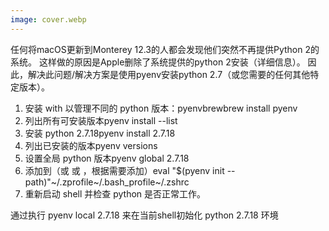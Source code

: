 ```yaml
---
image: cover.webp
---
```


任何将macOS更新到Monterey 12.3的人都会发现他们突然不再提供Python 2的系统。
这样做的原因是Apple删除了系统提供的python 2安装（详细信息）。
因此，解决此问题/解决方案是使用pyenv安装python 2.7（或您需要的任何其他特定版本）。
1. 安装 with 以管理不同的 python 版本：pyenvbrewbrew install pyenv
2. 列出所有可安装版本pyenv install --list
3. 安装 python 2.7.18pyenv install 2.7.18
4. 列出已安装的版本pyenv versions
5. 设置全局 python 版本pyenv global 2.7.18
6. 添加到（或 或 ，根据需要添加）eval "$(pyenv init --path)"~/.zprofile~/.bash_profile~/.zshrc
7. 重新启动 shell 并检查 python 是否正常工作。


通过执行 pyenv local 2.7.18 来在当前shell初始化 python 2.7.18 环境